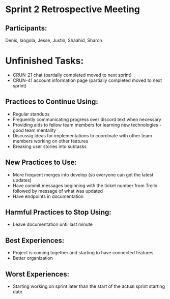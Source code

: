 # Sprint 2 Retrospective Meeting

## Participants: 
Denis, Iangola, Jesse, Justin, Shaahid, Sharon

# Unfinished Tasks:
- CRUN-21 chat (partially completed moved to next sprint)
- CRUN-41 account information page (partially completed moved to next sprint)

## Practices to Continue Using:
- Regular standups
- Frequently communicating progress over discord text when necessary
- Providing aids to fellow team members for learning new technologies - good team mentality
- Discussig ideas for implementations to coordinate with other team members working on other features
- Breaking user stories into subtasks

## New Practices to Use:
- More frequent merges into develop (so everyone can get the latest updates)
- Have commit messages beginning with the ticket number from Trello followed by message of what was updated
- Have endpoints in documentation

## Harmful Practices to Stop Using:
- Leave documentation until last minute

## Best Experiences:
- Project is coming together and starting to have connected features.
- Better organization  

## Worst Experiences:
- Starting working on sprint later than the start of the actual sprint starting date

